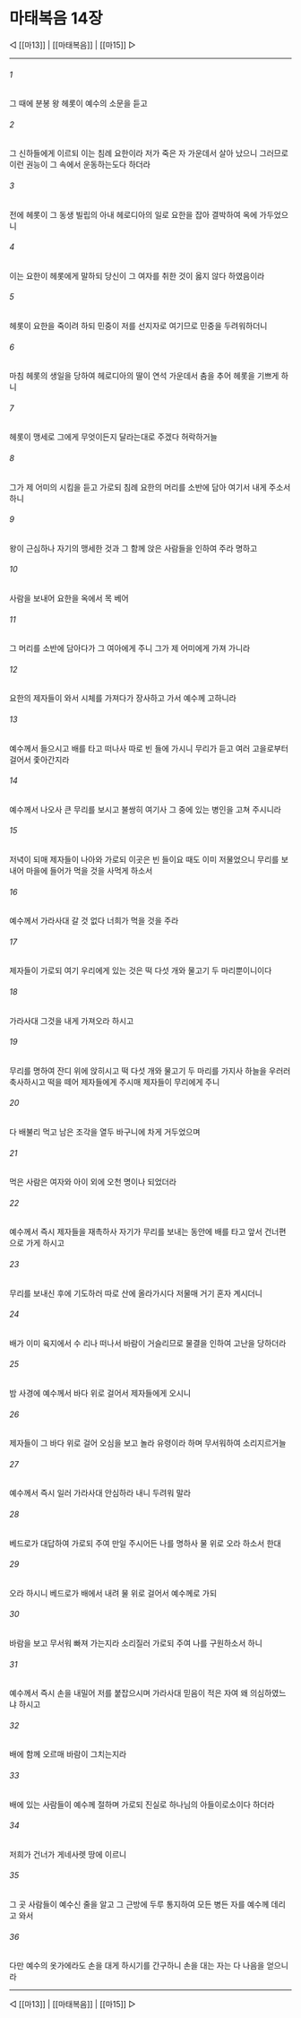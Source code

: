 # 마태복음 14장

◁ [[마13]] | [[마태복음]] | [[마15]] ▷
***

###### 1
그 때에 분봉 왕 헤롯이 예수의 소문을 듣고

###### 2
그 신하들에게 이르되 이는 침례 요한이라 저가 죽은 자 가운데서 살아 났으니 그러므로 이런 권능이 그 속에서 운동하는도다 하더라

###### 3
전에 헤롯이 그 동생 빌립의 아내 헤로디아의 일로 요한을 잡아 결박하여 옥에 가두었으니

###### 4
이는 요한이 헤롯에게 말하되 당신이 그 여자를 취한 것이 옳지 않다 하였음이라

###### 5
헤롯이 요한을 죽이려 하되 민중이 저를 선지자로 여기므로 민중을 두려워하더니

###### 6
마침 헤롯의 생일을 당하여 헤로디아의 딸이 연석 가운데서 춤을 추어 헤롯을 기쁘게 하니

###### 7
헤롯이 맹세로 그에게 무엇이든지 달라는대로 주겠다 허락하거늘

###### 8
그가 제 어미의 시킴을 듣고 가로되 침례 요한의 머리를 소반에 담아 여기서 내게 주소서 하니

###### 9
왕이 근심하나 자기의 맹세한 것과 그 함께 앉은 사람들을 인하여 주라 명하고

###### 10
사람을 보내어 요한을 옥에서 목 베어

###### 11
그 머리를 소반에 담아다가 그 여아에게 주니 그가 제 어미에게 가져 가니라

###### 12
요한의 제자들이 와서 시체를 가져다가 장사하고 가서 예수께 고하니라

###### 13
예수께서 들으시고 배를 타고 떠나사 따로 빈 들에 가시니 무리가 듣고 여러 고을로부터 걸어서 좇아간지라

###### 14
예수께서 나오사 큰 무리를 보시고 불쌍히 여기사 그 중에 있는 병인을 고쳐 주시니라

###### 15
저녁이 되매 제자들이 나아와 가로되 이곳은 빈 들이요 때도 이미 저물었으니 무리를 보내어 마을에 들어가 먹을 것을 사먹게 하소서

###### 16
예수께서 가라사대 갈 것 없다 너희가 먹을 것을 주라

###### 17
제자들이 가로되 여기 우리에게 있는 것은 떡 다섯 개와 물고기 두 마리뿐이니이다

###### 18
가라사대 그것을 내게 가져오라 하시고

###### 19
무리를 명하여 잔디 위에 앉히시고 떡 다섯 개와 물고기 두 마리를 가지사 하늘을 우러러 축사하시고 떡을 떼어 제자들에게 주시매 제자들이 무리에게 주니

###### 20
다 배불리 먹고 남은 조각을 열두 바구니에 차게 거두었으며

###### 21
먹은 사람은 여자와 아이 외에 오천 명이나 되었더라

###### 22
예수께서 즉시 제자들을 재촉하사 자기가 무리를 보내는 동안에 배를 타고 앞서 건너편으로 가게 하시고

###### 23
무리를 보내신 후에 기도하러 따로 산에 올라가시다 저물매 거기 혼자 계시더니

###### 24
배가 이미 육지에서 수 리나 떠나서 바람이 거슬리므로 물결을 인하여 고난을 당하더라

###### 25
밤 사경에 예수께서 바다 위로 걸어서 제자들에게 오시니

###### 26
제자들이 그 바다 위로 걸어 오심을 보고 놀라 유령이라 하며 무서워하여 소리지르거늘

###### 27
예수께서 즉시 일러 가라사대 안심하라 내니 두려워 말라

###### 28
베드로가 대답하여 가로되 주여 만일 주시어든 나를 명하사 물 위로 오라 하소서 한대

###### 29
오라 하시니 베드로가 배에서 내려 물 위로 걸어서 예수께로 가되

###### 30
바람을 보고 무서워 빠져 가는지라 소리질러 가로되 주여 나를 구원하소서 하니

###### 31
예수께서 즉시 손을 내밀어 저를 붙잡으시며 가라사대 믿음이 적은 자여 왜 의심하였느냐 하시고

###### 32
배에 함께 오르매 바람이 그치는지라

###### 33
배에 있는 사람들이 예수께 절하며 가로되 진실로 하나님의 아들이로소이다 하더라

###### 34
저희가 건너가 게네사렛 땅에 이르니

###### 35
그 곳 사람들이 예수신 줄을 알고 그 근방에 두루 통지하여 모든 병든 자를 예수께 데리고 와서

###### 36
다만 예수의 옷가에라도 손을 대게 하시기를 간구하니 손을 대는 자는 다 나음을 얻으니라

***
◁ [[마13]] | [[마태복음]] | [[마15]] ▷